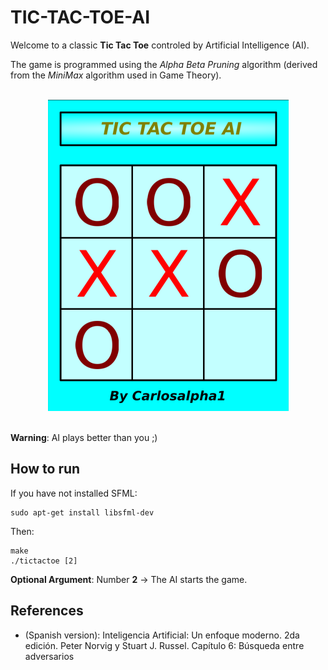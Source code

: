 # TIC-TAC-TOE-AI
Welcome to a classic **Tic Tac Toe** controled by Artificial Intelligence (AI).

The game is programmed using the *Alpha Beta Pruning* algorithm (derived from the *MiniMax* algorithm used in Game Theory).

<br/>
<div align="center">
    <img src="./assets/img/demo.png" alt="Herrarmientas">
</div>
<br/>

**Warning**: AI plays better than you ;)

## How to run
If you have not installed SFML:
~~~
sudo apt-get install libsfml-dev
~~~

Then:
~~~
make
./tictactoe [2]
~~~
**Optional Argument**: Number **2** -> The AI starts the game.


## References

* (Spanish version): Inteligencia Artificial: Un enfoque moderno. 2da edición. Peter Norvig y Stuart J. Russel. Capítulo 6: Búsqueda entre adversarios

